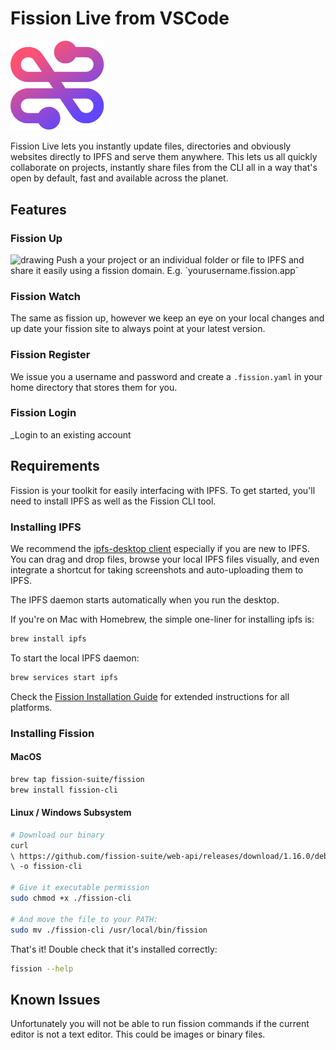 # Fission Live from VSCode
<img src="assets/logo.png" alt="drawing" width="150"/>

Fission Live lets you instantly update files, directories and obviously websites directly to IPFS and serve them anywhere. This lets us all quickly collaborate on projects, instantly share files from the CLI all in a way that's open by default, fast and available across the planet.

## Features

### Fission Up
<img src="assets/demo.gif" alt="drawing"/>
Push a your project or an individual folder or file to IPFS and share it easily using a fission domain. E.g. `yourusername.fission.app`

### Fission Watch
The same as fission up, however we keep an eye on your local changes and up date your fission site to always point at your latest version.

### Fission Register
We issue you a username and password and create a `.fission.yaml` in your home directory that stores them for you.

### Fission Login
_Login to an existing account

## Requirements

Fission is your toolkit for easily interfacing with IPFS. To get started, you'll need to install IPFS as well as the Fission CLI tool.

### Installing IPFS

We recommend the [ipfs-desktop client](https://github.com/ipfs-shipyard/ipfs-desktop) especially if you are new to IPFS. You can drag and drop files, browse your local IPFS files visually, and even integrate a shortcut for taking screenshots and auto-uploading them to IPFS.

The IPFS daemon starts automatically when you run the desktop.

If you're on Mac with Homebrew, the simple one-liner for installing ipfs is:

```bash
brew install ipfs
```

To start the local IPFS daemon:

```bash
brew services start ipfs
```

Check the [Fission Installation Guide](https://guide.fission.codes/developers/installation) for extended instructions for all platforms.

### Installing Fission

#### MacOS
```bash
brew tap fission-suite/fission
brew install fission-cli
```

#### Linux / Windows Subsystem

```bash
# Download our binary
curl
\ https://github.com/fission-suite/web-api/releases/download/1.16.0/deb-cli
\ -o fission-cli

# Give it executable permission
sudo chmod +x ./fission-cli

# And move the file to your PATH:
sudo mv ./fission-cli /usr/local/bin/fission
```

That's it! Double check that it's installed correctly:

```bash
fission --help
```


## Known Issues
Unfortunately you will not be able to run fission commands if the current editor is not a text editor. This could be images or binary files.

